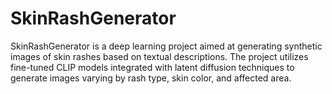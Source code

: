 # SkinRashGenerator
SkinRashGenerator is a deep learning project aimed at generating synthetic images of skin rashes based on textual descriptions. The project utilizes fine-tuned CLIP models integrated with latent diffusion techniques to generate images varying by rash type, skin color, and affected area.
